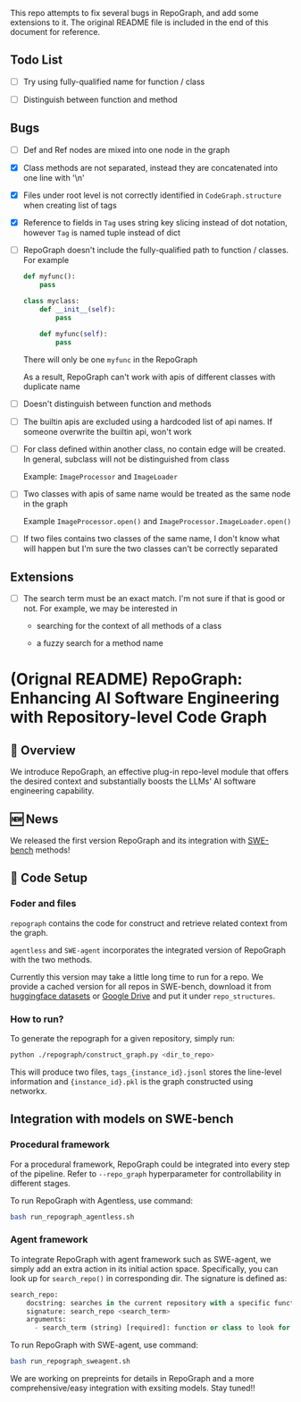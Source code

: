 This repo attempts to fix several bugs in RepoGraph, and add some extensions to it. The original README file is included in the end of this document for reference.

## Todo List

- [ ] Try using fully-qualified name for function / class

- [ ] Distinguish between function and method

## Bugs

- [ ] Def and Ref nodes are mixed into one node in the graph

- [x] Class methods are not separated, instead they are concatenated into one line with '\n'

- [x] Files under root level is not correctly identified in `CodeGraph.structure` when creating list of tags

- [x] Reference to fields in `Tag` uses string key slicing instead of dot notation, however `Tag` is named tuple instead of dict

- [ ] RepoGraph doesn't include the fully-qualified path to function / classes. For example

    ```python
    def myfunc():
        pass 

    class myclass:
        def __init__(self):
            pass 
        
        def myfunc(self):
            pass
    ```

    There will only be one `myfunc` in the RepoGraph

    As a result, RepoGraph can't work with apis of different classes with duplicate name

- [ ] Doesn't distinguish between function and methods

- [ ] The builtin apis are excluded using a hardcoded list of api names. If someone overwrite the builtin api, won't work

- [ ] For class defined within another class, no contain edge will be created. In general, subclass will not be distinguished from class

    Example: `ImageProcessor` and `ImageLoader`

- [ ] Two classes with apis of same name would be treated as the same node in the graph

    Example `ImageProcessor.open()` and `ImageProcessor.ImageLoader.open()`

- [ ] If two files contains two classes of the same name, I don't know what will happen but I'm sure the two classes can't be correctly separated

## Extensions

- [ ] The search term must be an exact match. I'm not sure if that is good or not. For example, we may be interested in 

  - searching for the context of all methods of a class

  - a fuzzy search for a method name

# (Orignal README) RepoGraph: Enhancing AI Software Engineering with Repository-level Code Graph

## 📜 Overview

We introduce RepoGraph, an effective plug-in repo-level module that offers the desired context and substantially boosts the LLMs' AI software engineering capability.

## 🆕 News

We released the first version RepoGraph and its integration with [SWE-bench](https://www.swebench.com/) methods!

## 🤖 Code Setup

### Foder and files

`repograph` contains the code for construct and retrieve related context from the graph. 

`agentless` and `SWE-agent` incorporates the integrated version of RepoGraph with the two methods.

Currently this version may take a little long time to run for a repo. We provide a cached version for all repos in SWE-bench, download it from [huggingface datasets](https://huggingface.co/datasets/MrZilinXiao/RepoGraph) or [Google Drive](https://drive.google.com/file/d/1-0d-OgGoOf3i54bWcf8H0egjQyTSZ8dG/view?usp=sharing) and put it under `repo_structures`.

### How to run?

To generate the repograph for a given repository, simply run:

```bash
python ./repograph/construct_graph.py <dir_to_repo>
```

This will produce two files, `tags_{instance_id}.jsonl` stores the line-level information and `{instance_id}.pkl` is the graph constructed using networkx.

## Integration with models on SWE-bench

### Procedural framework

For a procedural framework, RepoGraph could be integrated into every step of the pipeline. Refer to `--repo_graph` hyperparameter for controllability in different stages.

To run RepoGraph with Agentless, use command:

```bash
bash run_repograph_agentless.sh
```

### Agent framework

To integrate RepoGraph with agent framework such as SWE-agent, we simply add an extra action in its initial action space. Specifically, you can look up for `search_repo()` in corresponding dir. The signature is defined as:

```python
search_repo:
    docstring: searches in the current repository with a specific function or class, and returns the def and ref relations for the search term.
    signature: search_repo <search_term>
    arguments:
      - search_term (string) [required]: function or class to look for in the repository.
```

To run RepoGraph with SWE-agent, use command:

```bash
bash run_repograph_sweagent.sh
```

We are working on prepreints for details in RepoGraph and a more comprehensive/easy integration with exsiting models. Stay tuned!!
